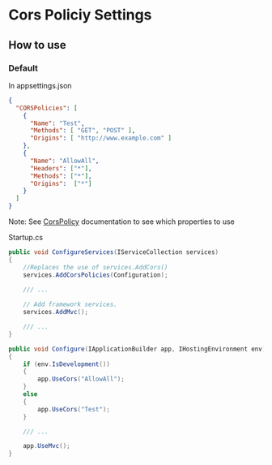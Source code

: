 # Cors Policiy Settings

## How to use

### Default

In appsettings.json

```json
{
  "CORSPolicies": [
    {
      "Name": "Test",
      "Methods": [ "GET", "POST" ],
      "Origins": [ "http://www.example.com" ]
    },
    {
      "Name": "AllowAll",
      "Headers": ["*"],
      "Methods": ["*"],
      "Origins":  ["*"] 
    }
  ]
}
```
Note: See [CorsPolicy](https://docs.microsoft.com/en-us/aspnet/core/api/microsoft.aspnetcore.cors.infrastructure.corspolicy#Microsoft_AspNetCore_Cors_Infrastructure_CorsPolicy) documentation to see which properties to use

Startup.cs
```csharp
public void ConfigureServices(IServiceCollection services)
{    
    //Replaces the use of services.AddCors()
    services.AddCorsPolicies(Configuration);
    
    /// ...

    // Add framework services.
    services.AddMvc();

    /// ...
}

public void Configure(IApplicationBuilder app, IHostingEnvironment env)
{   
    if (env.IsDevelopment())
    {
        app.UseCors("AllowAll");
    }
    else
    {
        app.UseCors("Test");
    }

    /// ...

    app.UseMvc();
}
```

